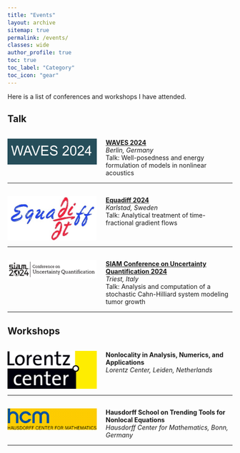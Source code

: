 ```yaml
---
title: "Events"
layout: archive
sitemap: true
permalink: /events/
classes: wide
author_profile: true
toc: true
toc_label: "Category"
toc_icon: "gear"
---
```


<p style="text-align: justify">Here is a list of conferences and workshops I have attended.</p>

## Talk

<div style="display: flex; align-items: flex-start; padding-top: 15px;">
    <img src="/assets/images/WAVES.png" width="200" height="auto" alt="WAVES 2024" style="margin-right: 20px;"/>
    <div>
        <strong><a href="https://waves2024.mps.mpg.de">WAVES 2024</a></strong><br>
        <em>Berlin, Germany</em><br>
        Talk: Well-posedness and energy formulation of models in nonlinear acoustics
    </div>
</div>
<hr/>

<div style="display: flex; align-items: flex-start; padding-top: 15px;">
    <img src="/assets/images/Equadiff-logo.jpg" width="200" height="auto" alt="Equadiff 2024" style="margin-right: 20px;"/>
    <div>
        <strong><a href="https://www.kau.se/en/equadiff">Equadiff 2024</a></strong><br>
        <em>Karlstad, Sweden</em><br>
        Talk: Analytical treatment of time-fractional gradient flows
    </div>
</div>
<hr/>

<!-- Continue similarly for each event -->
<div style="display: flex; align-items: flex-start; padding-top: 15px;">
    <img src="/assets/images/siamuq.png" width="200" height="auto" alt="SIAM UQ 2024" style="margin-right: 20px;"/>
    <div>
        <strong><a href="https://www.siam.org/conferences/cm/conference/uq24">SIAM Conference on Uncertainty Quantification 2024</a></strong><br>
        <em>Triest, Italy</em><br>
        Talk: Analysis and computation of a stochastic Cahn-Hilliard system modeling tumor growth
    </div>
</div>
<hr/>

## Workshops

<div style="display: flex; align-items: flex-start; padding-top: 15px;">
    <img src="/assets/images/school_lorentz.jpg" width="200" height="auto" alt="Lorentz Center" style="margin-right: 20px;"/>
    <div>
        <strong>Nonlocality in Analysis, Numerics, and Applications</strong><br>
        <em>Lorentz Center, Leiden, Netherlands</em>
    </div>
</div>
<hr/>

<!-- Continue similarly for each workshop -->
<div style="display: flex; align-items: flex-start; padding-top: 15px;">
    <img src="/assets/images/school_hcm.png" width="200" height="auto" alt="Hausdorff School" style="margin-right: 20px;"/>
    <div>
        <strong>Hausdorff School on Trending Tools for Nonlocal Equations</strong><br>
        <em>Hausdorff Center for Mathematics, Bonn, Germany</em>
    </div>
</div>
<hr/>
